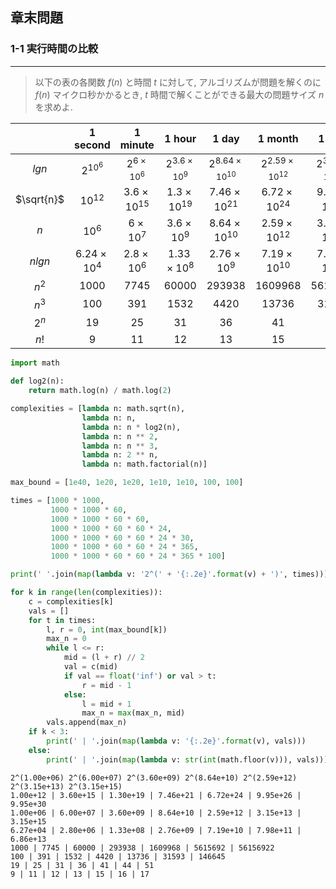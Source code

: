 ## 章末問題

### 1-1 実行時間の比較
***

> 以下の表の各関数 $f(n)$ と時間 $t$ に対して, アルゴリズムが問題を解くのに $f(n)$ マイクロ秒かかるとき, $t$ 時間で解くことができる最大の問題サイズ $n$ を求めよ.

|            |  1 second  |  1 minute  |   1 hour   |   1 day    |  1 month   |   1 year   | 1 century  |
|:----------:|:----------:|:----------:|:----------:|:----------:|:----------:|:----------:|:----------:|
|  $lgn$   |$2^{10^6}$|$2^{6 \times 10^{6}}$|$2^{3.6 \times 10^{9}}$|$2^{8.64 \times 10^{10}}$|$2^{2.59 \times 10^{12}}$|$2^{3.15 \times 10^{13}}$|$2^{3.15 \times 10^{15}}$|
|$\sqrt{n}$|$10^{12}$ |$3.6 \times 10 ^{15}$|$1.3 \times 10^{19}$|$7.46 \times 10^{21}$|$6.72 \times 10^{24}$|$9.95 \times 10^{26}$|$9.95 \times 10^{30}$|
|   $n$    |$10^6$|$6 \times 10 ^{7}$|$3.6 \times 10 ^{9}$|$8.64 \times 10 ^{10}$|$2.59 \times 10 ^{12}$|$3.15 \times 10 ^{13}$|$3.15 \times 10 ^{15}$|
|  $nlgn$  |$6.24 \times 10 ^{4}$|$2.8 \times 10 ^{6}$|$1.33 \times 10 ^{8}$|$2.76 \times 10 ^{9}$|$7.19 \times 10 ^{10}$|$7.98 \times 10 ^{11}$|$6.86 \times 10 ^{13}$|
|  $n^2$   |$1000$|$7745$|$60000$|$293938$|$1609968$|$5615692$|$56156922$|
|  $n^3$   |$100$|$391$|$1532$|$4420$|$13736$|$31593$|$146645$|
|  $2^n$   |$19$|$25$|$31$|$36$|$41$|$44$|$51$|
|   $n!$   |$9$|$11$|$12$|$13$|$15$|$16$|$17$|


```python
import math

def log2(n):
    return math.log(n) / math.log(2)

complexities = [lambda n: math.sqrt(n),
                lambda n: n,
                lambda n: n * log2(n),
                lambda n: n ** 2,
                lambda n: n ** 3,
                lambda n: 2 ** n,
                lambda n: math.factorial(n)]

max_bound = [1e40, 1e20, 1e20, 1e10, 1e10, 100, 100]

times = [1000 * 1000,
         1000 * 1000 * 60,
         1000 * 1000 * 60 * 60,
         1000 * 1000 * 60 * 60 * 24,
         1000 * 1000 * 60 * 60 * 24 * 30,
         1000 * 1000 * 60 * 60 * 24 * 365,
         1000 * 1000 * 60 * 60 * 24 * 365 * 100]

print(' '.join(map(lambda v: '2^(' + '{:.2e}'.format(v) + ')', times)))

for k in range(len(complexities)):
    c = complexities[k]
    vals = []
    for t in times:
        l, r = 0, int(max_bound[k])
        max_n = 0
        while l <= r:
            mid = (l + r) // 2
            val = c(mid)
            if val == float('inf') or val > t:
                r = mid - 1
            else:
                l = mid + 1
                max_n = max(max_n, mid)
        vals.append(max_n)
    if k < 3:
        print(' | '.join(map(lambda v: '{:.2e}'.format(v), vals)))
    else:
        print(' | '.join(map(lambda v: str(int(math.floor(v))), vals)))

```

    2^(1.00e+06) 2^(6.00e+07) 2^(3.60e+09) 2^(8.64e+10) 2^(2.59e+12) 2^(3.15e+13) 2^(3.15e+15)
    1.00e+12 | 3.60e+15 | 1.30e+19 | 7.46e+21 | 6.72e+24 | 9.95e+26 | 9.95e+30
    1.00e+06 | 6.00e+07 | 3.60e+09 | 8.64e+10 | 2.59e+12 | 3.15e+13 | 3.15e+15
    6.27e+04 | 2.80e+06 | 1.33e+08 | 2.76e+09 | 7.19e+10 | 7.98e+11 | 6.86e+13
    1000 | 7745 | 60000 | 293938 | 1609968 | 5615692 | 56156922
    100 | 391 | 1532 | 4420 | 13736 | 31593 | 146645
    19 | 25 | 31 | 36 | 41 | 44 | 51
    9 | 11 | 12 | 13 | 15 | 16 | 17

